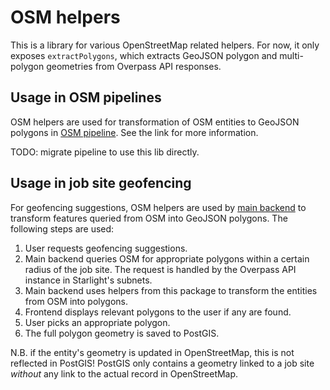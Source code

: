 # OSM helpers

This is a library for various OpenStreetMap related helpers. For now, it only exposes
`extractPolygons`, which extracts GeoJSON polygon and multi-polygon geometries from Overpass API
responses.

## Usage in OSM pipelines

OSM helpers are used for transformation of OSM entities to GeoJSON polygons in
[OSM pipeline](https://github.com/Starlightpro/starlight-hauling-osm). See the link for more
information.

TODO: migrate pipeline to use this lib directly.

## Usage in job site geofencing

For geofencing suggestions, OSM helpers are used by
[main backend](https://github.com/Starlightpro/starlight-hauling-backend) to transform features
queried from OSM into GeoJSON polygons. The following steps are used:

1. User requests geofencing suggestions.
2. Main backend queries OSM for appropriate polygons within a certain radius of the job site. The
   request is handled by the Overpass API instance in Starlight's subnets.
3. Main backend uses helpers from this package to transform the entities from OSM into polygons.
4. Frontend displays relevant polygons to the user if any are found.
5. User picks an appropriate polygon.
6. The full polygon geometry is saved to PostGIS.

N.B. if the entity's geometry is updated in OpenStreetMap, this is not reflected in PostGIS! PostGIS
only contains a geometry linked to a job site _without_ any link to the actual record in
OpenStreetMap.
